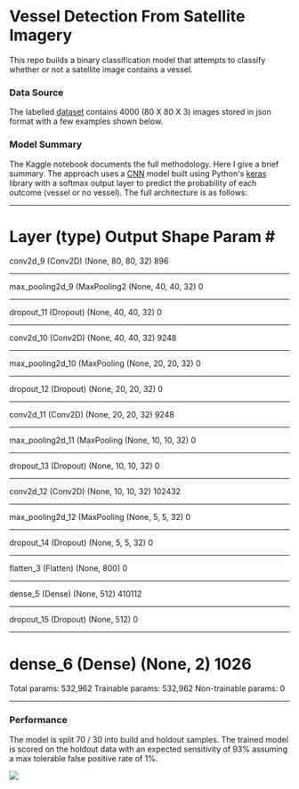 # Vessel Detection From Satellite Imagery

This repo builds a binary classification model that attempts 
to classify whether or not a satellite image contains a vessel.

### Data Source
The labelled [dataset](https://www.kaggle.com/rhammell/ships-in-satellite-imagery) 
contains 4000 (80 X 80 X 3) images stored in json format 
with a few examples shown below.



### Model Summary
The Kaggle notebook documents the full methodology. Here I give a brief summary. 
The approach uses a [CNN](https://towardsdatascience.com/a-comprehensive-guide-to-convolutional-neural-networks-the-eli5-way-3bd2b1164a53) model built using Python's [keras](https://keras.io/) library with a softmax 
output layer to predict the probability of each outcome (vessel or no vessel). The full architecture is as follows:


_________________________________________________________________
Layer (type)                 Output Shape              Param #   
=================================================================
conv2d_9 (Conv2D)            (None, 80, 80, 32)        896       
_________________________________________________________________
max_pooling2d_9 (MaxPooling2 (None, 40, 40, 32)        0         
_________________________________________________________________
dropout_11 (Dropout)         (None, 40, 40, 32)        0         
_________________________________________________________________
conv2d_10 (Conv2D)           (None, 40, 40, 32)        9248      
_________________________________________________________________
max_pooling2d_10 (MaxPooling (None, 20, 20, 32)        0         
_________________________________________________________________
dropout_12 (Dropout)         (None, 20, 20, 32)        0         
_________________________________________________________________
conv2d_11 (Conv2D)           (None, 20, 20, 32)        9248      
_________________________________________________________________
max_pooling2d_11 (MaxPooling (None, 10, 10, 32)        0         
_________________________________________________________________
dropout_13 (Dropout)         (None, 10, 10, 32)        0         
_________________________________________________________________
conv2d_12 (Conv2D)           (None, 10, 10, 32)        102432    
_________________________________________________________________
max_pooling2d_12 (MaxPooling (None, 5, 5, 32)          0         
_________________________________________________________________
dropout_14 (Dropout)         (None, 5, 5, 32)          0         
_________________________________________________________________
flatten_3 (Flatten)          (None, 800)               0         
_________________________________________________________________
dense_5 (Dense)              (None, 512)               410112    
_________________________________________________________________
dropout_15 (Dropout)         (None, 512)               0         
_________________________________________________________________
dense_6 (Dense)              (None, 2)                 1026      
=================================================================
Total params: 532,962
Trainable params: 532,962
Non-trainable params: 0
_________________________________________________________________




### Performance

The model is split 70 / 30 into build and holdout samples. The trained model
is scored on the holdout data with an expected sensitivity 
of 93% assuming a max tolerable false positive rate of 1%.

![](https://github.com/dstarkey23/transfer_learning_computer_vision/blob/master/roc_plot.png)

